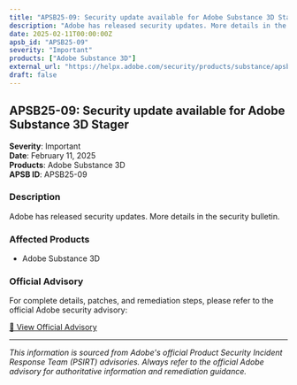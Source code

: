 ```yaml
---
title: "APSB25-09: Security update available for Adobe Substance 3D Stager"
description: "Adobe has released security updates. More details in the security bulletin."
date: 2025-02-11T00:00:00Z
apsb_id: "APSB25-09"
severity: "Important"
products: ["Adobe Substance 3D"]
external_url: "https://helpx.adobe.com/security/products/substance/apsb25-09.html"
draft: false
---
```


## APSB25-09: Security update available for Adobe Substance 3D Stager

**Severity**: Important  
**Date**: February 11, 2025  
**Products**: Adobe Substance 3D  
**APSB ID**: APSB25-09

### Description

Adobe has released security updates. More details in the security bulletin.

### Affected Products

- Adobe Substance 3D


### Official Advisory

For complete details, patches, and remediation steps, please refer to the official Adobe security advisory:

[🔗 View Official Advisory](https://helpx.adobe.com/security/products/substance/apsb25-09.html)

---

*This information is sourced from Adobe's official Product Security Incident Response Team (PSIRT) advisories. Always refer to the official Adobe advisory for authoritative information and remediation guidance.*
